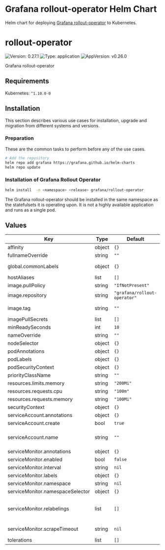 # Grafana rollout-operator Helm Chart

Helm chart for deploying [Grafana rollout-operator](https://github.com/grafana/rollout-operator) to Kubernetes.

# rollout-operator

![Version: 0.27.1](https://img.shields.io/badge/Version-0.27.0-informational?style=flat-square) ![Type: application](https://img.shields.io/badge/Type-application-informational?style=flat-square) ![AppVersion: v0.26.0](https://img.shields.io/badge/AppVersion-v0.26.0-informational?style=flat-square)

Grafana rollout-operator

## Requirements

Kubernetes: `^1.10.0-0`

## Installation

This section describes various use cases for installation, upgrade and migration from different systems and versions.

### Preparation

These are the common tasks to perform before any of the use cases.

```bash
# Add the repository
helm repo add grafana https://grafana.github.io/helm-charts
helm repo update
```

### Installation of Grafana Rollout Operator

```bash
helm install  -n <namespace> <release> grafana/rollout-operator
```

The Grafana rollout-operator should be installed in the same namespace as the statefulsets it is operating upon.
It is not a highly available application and runs as a single pod.

## Values

| Key | Type | Default | Description |
|-----|------|---------|-------------|
| affinity | object | `{}` |  |
| fullnameOverride | string | `""` |  |
| global.commonLabels | object | `{}` | Common labels for all object directly managed by this chart. |
| hostAliases | list | `[]` | hostAliases to add |
| image.pullPolicy | string | `"IfNotPresent"` |  |
| image.repository | string | `"grafana/rollout-operator"` |  |
| image.tag | string | `""` | Overrides the image tag whose default is the chart appVersion. |
| imagePullSecrets | list | `[]` |  |
| minReadySeconds | int | `10` |  |
| nameOverride | string | `""` |  |
| nodeSelector | object | `{}` |  |
| podAnnotations | object | `{}` | Pod Annotations |
| podLabels | object | `{}` | Pod (extra) Labels |
| podSecurityContext | object | `{}` |  |
| priorityClassName | string | `""` |  |
| resources.limits.memory | string | `"200Mi"` |  |
| resources.requests.cpu | string | `"100m"` |  |
| resources.requests.memory | string | `"100Mi"` |  |
| securityContext | object | `{}` |  |
| serviceAccount.annotations | object | `{}` | Annotations to add to the service account |
| serviceAccount.create | bool | `true` | Specifies whether a service account should be created |
| serviceAccount.name | string | `""` | The name of the service account to use. If not set and create is true, a name is generated using the fullname template |
| serviceMonitor.annotations | object | `{}` | ServiceMonitor annotations |
| serviceMonitor.enabled | bool | `false` | Create ServiceMonitor to scrape metrics for Prometheus |
| serviceMonitor.interval | string | `nil` | ServiceMonitor scrape interval |
| serviceMonitor.labels | object | `{}` | Additional ServiceMonitor labels |
| serviceMonitor.namespace | string | `nil` | Alternative namespace for ServiceMonitor resources |
| serviceMonitor.namespaceSelector | object | `{}` | Namespace selector for ServiceMonitor resources |
| serviceMonitor.relabelings | list | `[]` | ServiceMonitor relabel configs to apply to samples before scraping https://github.com/prometheus-operator/prometheus-operator/blob/master/Documentation/api.md#relabelconfig |
| serviceMonitor.scrapeTimeout | string | `nil` | ServiceMonitor scrape timeout in Go duration format (e.g. 15s) |
| tolerations | list | `[]` |  |
